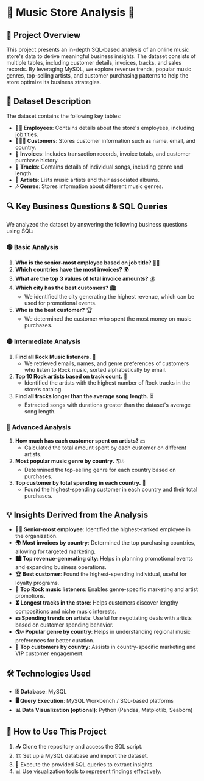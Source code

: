 # 🎵 Music Store Analysis 🎵

## 📌 Project Overview  
This project presents an in-depth SQL-based analysis of an online music store's data to derive meaningful business insights. The dataset consists of multiple tables, including customer details, invoices, tracks, and sales records. By leveraging MySQL, we explore revenue trends, popular music genres, top-selling artists, and customer purchasing patterns to help the store optimize its business strategies.

## 📂 Dataset Description  
The dataset contains the following key tables:
- **👨‍💼 Employees**: Contains details about the store's employees, including job titles.
- **🧑‍🤝‍🧑 Customers**: Stores customer information such as name, email, and country.
- **🧾 Invoices**: Includes transaction records, invoice totals, and customer purchase history.
- **🎵 Tracks**: Contains details of individual songs, including genre and length.
- **🎤 Artists**: Lists music artists and their associated albums.
- **🎶 Genres**: Stores information about different music genres.

## 🔍 Key Business Questions & SQL Queries  
We analyzed the dataset by answering the following business questions using SQL:

### 🟢 Basic Analysis  
1. **Who is the senior-most employee based on job title?** 👨‍💼  
2. **Which countries have the most invoices?** 🌍  
3. **What are the top 3 values of total invoice amounts?** 💰  
4. **Which city has the best customers?** 🏙️  
   - We identified the city generating the highest revenue, which can be used for promotional events.
5. **Who is the best customer?** 🏆  
   - We determined the customer who spent the most money on music purchases.

### 🟡 Intermediate Analysis  
1. **Find all Rock Music listeners.** 🎸  
   - We retrieved emails, names, and genre preferences of customers who listen to Rock music, sorted alphabetically by email.
2. **Top 10 Rock artists based on track count.** 🎤  
   - Identified the artists with the highest number of Rock tracks in the store’s catalog.
3. **Find all tracks longer than the average song length.** ⏳  
   - Extracted songs with durations greater than the dataset's average song length.

### 🔴 Advanced Analysis  
1. **How much has each customer spent on artists?** 💵  
   - Calculated the total amount spent by each customer on different artists.
2. **Most popular music genre by country.** 🌎🎶  
   - Determined the top-selling genre for each country based on purchases.
3. **Top customer by total spending in each country.** 🏅  
   - Found the highest-spending customer in each country and their total purchases.

## 💡 Insights Derived from the Analysis  
- **👨‍💼 Senior-most employee**: Identified the highest-ranked employee in the organization.
- **🌍 Most invoices by country**: Determined the top purchasing countries, allowing for targeted marketing.
- **🏙️ Top revenue-generating city**: Helps in planning promotional events and expanding business operations.
- **🏆 Best customer**: Found the highest-spending individual, useful for loyalty programs.
- **🎸 Top Rock music listeners**: Enables genre-specific marketing and artist promotions.
- **⏳ Longest tracks in the store**: Helps customers discover lengthy compositions and niche music interests.
- **💵 Spending trends on artists**: Useful for negotiating deals with artists based on customer spending behavior.
- **🌎🎶 Popular genre by country**: Helps in understanding regional music preferences for better curation.
- **🏅 Top customers by country**: Assists in country-specific marketing and VIP customer engagement.

## 🛠️ Technologies Used  
- **🗄️ Database**: MySQL
- **🖥️ Query Execution**: MySQL Workbench / SQL-based platforms
- **📊 Data Visualization (optional)**: Python (Pandas, Matplotlib, Seaborn)

## 🚀 How to Use This Project  
1. 📥 Clone the repository and access the SQL script.
2. 🏗️ Set up a MySQL database and import the dataset.
3. 🔎 Execute the provided SQL queries to extract insights.
4. 📊 Use visualization tools to represent findings effectively.

